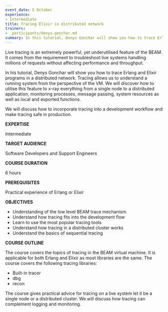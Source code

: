 ```yaml
---
event_date: 5 October
experience:
- Intermediate
title: Tracing Elixir in distributed network
trainers:
- _participants/denys-gonchar.md
summary: In this tutorial, Denys Gonchar will show you how to trace Erlang and Elixir programs in a distributed network.
---
```

Live tracing is an extremely powerful, yet underutilised feature of the BEAM. It comes from the requirement to troubleshoot live systems handling millions of requests without affecting performance and throughput.

In his tutorial, Denys Gonchar will show you how to trace Erlang and Elixir programs in a distributed network. Tracing allows us to understand a running system from the perspective of the VM. We will discover how to utilise this feature to x-ray everything from a single node to a distributed application, monitoring processes, message passing, system resources as well as local and exported functions.

We will discuss how to incorporate tracing into a development workflow and make tracing safe in production.

**EXPERTISE**

Intermediate

**TARGET AUDIENCE**

Software Developers and Support Engineers

**COURSE DURATION**

 6 hours

**PREREQUISITES**

Practical experience of Erlang or Elixir

**OBJECTIVES**

* Understanding of the low level BEAM trace mechanism
* Understand how tracing fits into the development flow
* Learn to use the most popular tracing tools
* Understand how tracing in a distributed cluster works
* Understand the basics of sequential tracing

**COURSE OUTLINE**

The course covers the topics of tracing in the BEAM virtual machine. It is applicable for both Erlang and Elixir as most libraries are the same. The course covers the following tracing libraries:

* Built-in tracer
* dbg
* recon

The course gives practical advice for tracing on a live system let it be a single node or a distributed cluster. We will discuss how tracing can complement logging and monitoring.